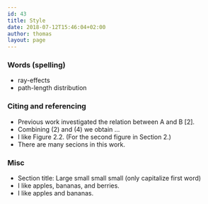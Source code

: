 ```yaml
---
id: 43
title: Style
date: 2018-07-12T15:46:04+02:00
author: thomas
layout: page
---
```



### Words (spelling)
- ray-effects
- path-length distribution

### Citing and referencing
- Previous work investigated the relation between A and B [2].
- Combining (2) and (4) we obtain ...
- I like Figure 2.2. (For the second figure in Section 2.)
- There are many secions in this work.

### Misc
- Section title: Large small small small (only capitalize first word)
- I like apples, bananas, and berries.
- I like apples and bananas.
